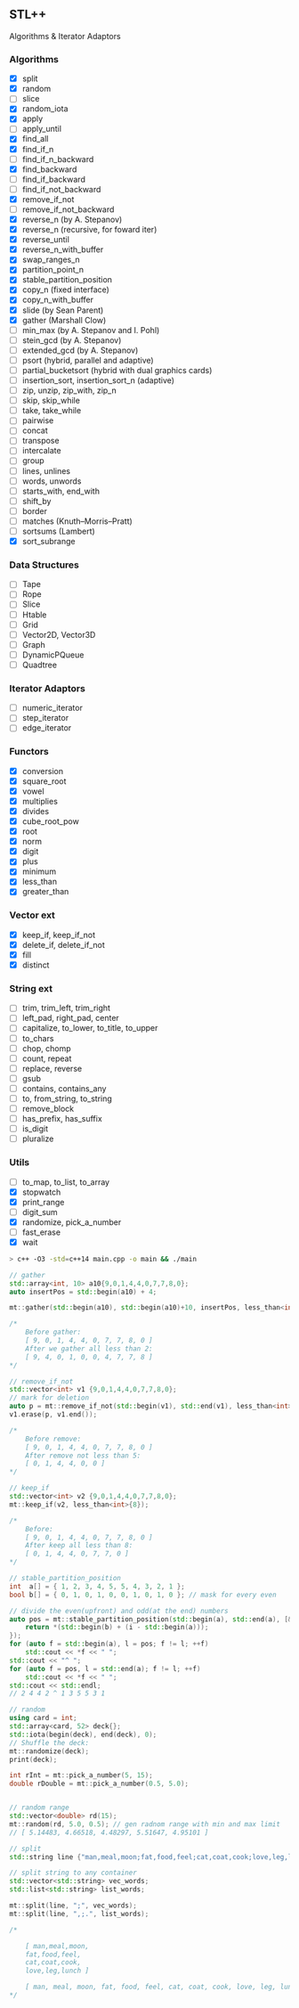 ## STL++ 
Algorithms &amp; Iterator Adaptors

### Algorithms

- [x] split
- [x] random
- [ ] slice
- [x] random_iota
- [x] apply
- [ ] apply_until
- [x] find_all
- [x] find_if_n
- [ ] find_if_n_backward
- [x] find_backward
- [ ] find_if_backward
- [ ] find_if_not_backward
- [x] remove_if_not 
- [ ] remove_if_not_backward
- [x] reverse_n (by A. Stepanov)
- [x] reverse_n (recursive, for foward iter)
- [x] reverse_until
- [x] reverse_n_with_buffer
- [x] swap_ranges_n
- [x] partition_point_n
- [x] stable_partition_position
- [x] copy_n (fixed interface)
- [x] copy_n_with_buffer
- [x] slide (by Sean Parent)
- [x] gather (Marshall Clow)
- [ ] min_max (by A. Stepanov and I. Pohl)
- [ ] stein_gcd (by A. Stepanov)
- [ ] extended_gcd (by A. Stepanov)
- [ ] psort (hybrid, parallel and adaptive)
- [ ] partial_bucketsort (hybrid with dual graphics cards)
- [ ] insertion_sort, insertion_sort_n (adaptive)
- [ ] zip, unzip, zip_with, zip_n
- [ ] skip, skip_while 
- [ ] take, take_while
- [ ] pairwise 
- [ ] concat
- [ ] transpose
- [ ] intercalate
- [ ] group
- [ ] lines, unlines
- [ ] words, unwords
- [ ] starts_with, end_with
- [ ] shift_by
- [ ] border
- [ ] matches (Knuth–Morris–Pratt)
- [ ] sortsums (Lambert)
- [x] sort_subrange

### Data Structures
- [ ] Tape
- [ ] Rope
- [ ] Slice
- [ ] Htable
- [ ] Grid
- [ ] Vector2D, Vector3D
- [ ] Graph
- [ ] DynamicPQueue
- [ ] Quadtree

### Iterator Adaptors
- [ ] numeric_iterator
- [ ] step_iterator
- [ ] edge_iterator

### Functors
- [x] conversion
- [x] square_root
- [x] vowel
- [x] multiplies
- [x] divides
- [x] cube_root_pow
- [x] root
- [x] norm
- [x] digit
- [x] plus
- [x] minimum
- [x] less_than
- [x] greater_than

### Vector ext
- [x] keep_if, keep_if_not
- [x] delete_if, delete_if_not
- [x] fill
- [x] distinct

### String ext
- [ ] trim, trim_left, trim_right
- [ ] left_pad, right_pad, center
- [ ] capitalize, to_lower, to_title, to_upper
- [ ] to_chars
- [ ] chop, chomp
- [ ] count, repeat
- [ ] replace, reverse
- [ ] gsub
- [ ] contains, contains_any
- [ ] to, from_string, to_string
- [ ] remove_block
- [ ] has_prefix, has_suffix
- [ ] is_digit
- [ ] pluralize

### Utils
- [ ] to_map, to_list, to_array
- [x] stopwatch
- [x] print_range
- [ ] digit_sum
- [x] randomize, pick_a_number
- [ ] fast_erase
- [x] wait

```sh
> c++ -O3 -std=c++14 main.cpp -o main && ./main
```

``` cpp
// gather
std::array<int, 10> a10{9,0,1,4,4,0,7,7,8,0};
auto insertPos = std::begin(a10) + 4;

mt::gather(std::begin(a10), std::begin(a10)+10, insertPos, less_than<int>{2});

/*
	Before gather:
  	[ 9, 0, 1, 4, 4, 0, 7, 7, 8, 0 ]
  	After we gather all less than 2:
  	[ 9, 4, 0, 1, 0, 0, 4, 7, 7, 8 ]
*/

// remove_if_not
std::vector<int> v1 {9,0,1,4,4,0,7,7,8,0};
// mark for deletion
auto p = mt::remove_if_not(std::begin(v1), std::end(v1), less_than<int>{5});
v1.erase(p, v1.end());

/* 
	Before remove:
	[ 9, 0, 1, 4, 4, 0, 7, 7, 8, 0 ]
	After remove not less than 5:
	[ 0, 1, 4, 4, 0, 0 ]
*/

// keep_if
std::vector<int> v2 {9,0,1,4,4,0,7,7,8,0};
mt::keep_if(v2, less_than<int>{8});

/*
	Before:
	[ 9, 0, 1, 4, 4, 0, 7, 7, 8, 0 ]
	After keep all less than 8:
	[ 0, 1, 4, 4, 0, 7, 7, 0 ]
*/

// stable_partition_position
int  a[] = { 1, 2, 3, 4, 5, 5, 4, 3, 2, 1 }; 
bool b[] = { 0, 1, 0, 1, 0, 0, 1, 0, 1, 0 }; // mask for every even 

// divide the even(upfront) and odd(at the end) numbers 
auto pos = mt::stable_partition_position(std::begin(a), std::end(a), [&](auto i) {
	return *(std::begin(b) + (i - std::begin(a)));
});
for (auto f = std::begin(a), l = pos; f != l; ++f) 
	std::cout << *f << " ";
std::cout << "^ ";
for (auto f = pos, l = std::end(a); f != l; ++f) 
	std::cout << *f << " ";
std::cout << std::endl;
// 2 4 4 2 ^ 1 3 5 5 3 1

// random
using card = int;
std::array<card, 52> deck{};
std::iota(begin(deck), end(deck), 0);
// Shuffle the deck:
mt::randomize(deck);
print(deck);

int rInt = mt::pick_a_number(5, 15);
double rDouble = mt::pick_a_number(0.5, 5.0);


// random range
std::vector<double> rd(15);
mt::random(rd, 5.0, 0.5); // gen radnom range with min and max limit
// [ 5.14483, 4.66518, 4.48297, 5.51647, 4.95101 ]

// split
std::string line {"man,meal,moon;fat,food,feel;cat,coat,cook;love,leg,lunch"};

// split string to any container
std::vector<std::string> vec_words;
std::list<std::string> list_words;

mt::split(line, ";", vec_words);
mt::split(line, ",;.", list_words);

/*

	[ man,meal,moon, 
	fat,food,feel, 
	cat,coat,cook, 
	love,leg,lunch ]

	[ man, meal, moon, fat, food, feel, cat, coat, cook, love, leg, lunch ]
*/

``` 

